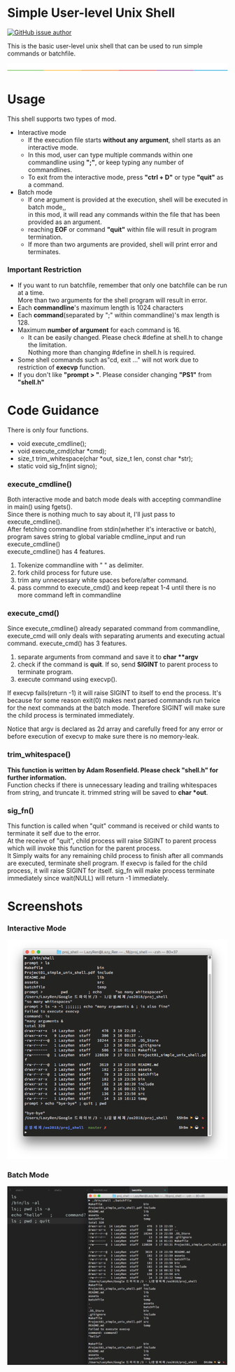 # Simple User-level Unix Shell
[![GitHub issue author](https://img.shields.io/badge/author-Dae%20In%20Lee-blue.svg)](https://hconnect.hanyang.ac.kr/2014004893)

This is the basic user-level unix shell that can be used to run simple commands or batchfile.

![SPLIT](./assets/split.png)
# Usage

This shell supports two types of mod.
- Interactive mode
	- If the execution file starts **without any argument**, shell starts as an interactive mode.
	- In this mod, user can type multiple commands within one commandline using **";"**, or keep typing any number of commandlines.
	- To exit from the interactive mode, press **"ctrl + D"** or type **"quit"** as a command.
- Batch mode
	- If one argument is provided at the execution, shell will be executed in batch mode,,<br/>
	in this mod, it will read any commands within the file that has been provided as an argument.
	- reaching **EOF** or command **"quit"** within file will result in program termination.
	- If more than two arguments are provided, shell will print error and terminates.

### Important Restriction

- If you want to run batchfile, remember that only one batchfile can be run at a time.<br/>
More than two arguments for the shell program will result in error.
- Each **commandline**'s maximum length is 1024 characters
- Each **command**(separated by ";" within commandline)'s max length is 128.
- Maximum **number of argument** for each command is 16.
	- It can be easily changed. Please check #define at shell.h to change the limitation.<br/>
	Nothing more than changing #define in shell.h is required.
- Some shell commands such as"cd, exit ..." will not work due to restriction of **execvp** function.
- If you don't like **"prompt > "**. Please consider changing **"PS1"** from **"shell.h"**


# Code Guidance

There is only four functions.

- void execute_cmdline();
- void execute_cmd(char *cmd);
- size_t trim_whitespace(char *out, size_t len, const char *str);
- static void sig_fn(int signo);

### execute_cmdline()

Both interactive mode and batch mode deals with accepting commandline in main() using fgets().<br/>
Since there is nothing much to say about it, I'll just pass to execute_cmdline().<br/>
After fetching commandline from stdin(whether it's interactive or batch),<br/>
program saves string to global variable cmdline_input and run execute_cmdline()<br/>
execute_cmdline() has 4 features.
1. Tokenize commandline with " " as delimiter.
2. fork child process for future use.
3. trim any unnecessary white spaces before/after command.
4. pass commnd to execute_cmd() and keep repeat 1-4 until there is no more command left in commandline

### execute_cmd()

Since execute_cmdline() already separated command from commandline,<br/>
execute_cmd will only deals with separating aruments and executing actual command. execute_cmd() has 3 features.
1. separate arguments from command and save it to **char \*\*argv**
2. check if the command is **quit**. If so, send **SIGINT** to parent process to terminate program.
3. execute command using execvp().<br/>

If execvp fails(return -1) it will raise SIGINT to itself to end the process.
It's because for some reason exit(0) makes next parsed commands run twice for the next commands at the batch mode. Therefore SIGINT will make sure the child process is terminated immediately.

Notice that argv is declared as 2d array and carefully freed for any error or before execution of execvp to make sure there is no memory-leak.

### trim_whitespace()

**This function is written by Adam Rosenfield. Please check "shell.h" for further information.**<br/>
Function checks if there is unnecessary leading and trailing whitespaces from string, and truncate it. trimmed string will be saved to **char \*out**.

### sig_fn()

This function is called when "quit" command is received or child wants to terminate it self due to the error.<br/>
At the receive of "quit", child process will raise SIGINT to parent process which will invoke this function for the parent process.<br/>
It Simply waits for any remaining child process to finish after all commands are executed, terminate shell program.
If execvp is failed for the child process, it will raise SIGINT for itself. sig_fn will make process terminate immediately since wait(NULL) will return -1 immediately.

# Screenshots

### Interactive Mode
![INTERACTIVE](./assets/interactive.png)

### Batch Mode
![BATCH](./assets/batch.png)













